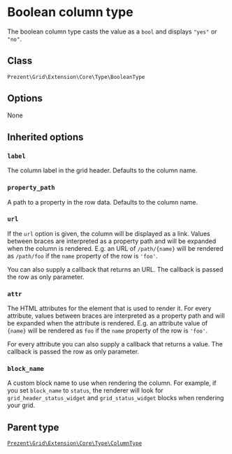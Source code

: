 Boolean column type
===================

The boolean column type casts the value as a `bool` and displays `"yes"` or `"no"`.

## Class

`Prezent\Grid\Extension\Core\Type\BooleanType`

## Options

None

## Inherited options

### `label`

The column label in the grid header. Defaults to the column name.

### `property_path`

A path to a property in the row data. Defaults to the column name.

### `url`

If the `url` option is given, the column will be displayed as a link. Values between braces are interpreted
as a property path and will be expanded when the column is rendered. E.g. an URL of `/path/{name}` will
be rendered as `/path/foo` if the `name` property of the row is `'foo'`.

You can also supply a callback that returns an URL. The callback is passed the row as only parameter.

### `attr`

The HTML attributes for the element that is used to render it. For every attribute, values between braces
are interpreted as a property path and will be expanded when the attribute is rendered. E.g. an attribute value
of `{name}` will be rendered as `foo` if the `name` property of the row is `'foo'`.

For every attribute you can also supply a callback that returns a value. The callback is passed the row as only parameter.

### `block_name`

A custom block name to use when rendering the column. For example, if you set `block_name` to `status`, the renderer will
look for `grid_header_status_widget` and `grid_status_widget` blocks when rendering your grid.

## Parent type

[`Prezent\Grid\Extension\Core\Type\ColumnType`](column.md)
